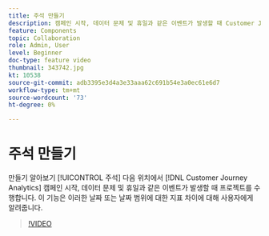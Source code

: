 ```yaml
---
title: 주석 만들기
description: 캠페인 시작, 데이터 문제 및 휴일과 같은 이벤트가 발생할 때 Customer Journey Analytics 프로젝트에서 주석을 만드는 방법을 알아봅니다. 이 기능은 이러한 날짜 또는 날짜 범위에 대한 지표 차이에 대해 사용자에게 알려줍니다.
feature: Components
topic: Collaboration
role: Admin, User
level: Beginner
doc-type: feature video
thumbnail: 343742.jpg
kt: 10538
source-git-commit: adb3395e3d4a3e33aaa62c691b54e3a0ec61e6d7
workflow-type: tm+mt
source-wordcount: '73'
ht-degree: 0%

---
```



# 주석 만들기

만들기 알아보기 [!UICONTROL 주석] 다음 위치에서 [!DNL Customer Journey Analytics] 캠페인 시작, 데이터 문제 및 휴일과 같은 이벤트가 발생할 때 프로젝트를 수행합니다. 이 기능은 이러한 날짜 또는 날짜 범위에 대한 지표 차이에 대해 사용자에게 알려줍니다.

>[!VIDEO](https://video.tv.adobe.com/v/343742/?quality=12&learn=on)

